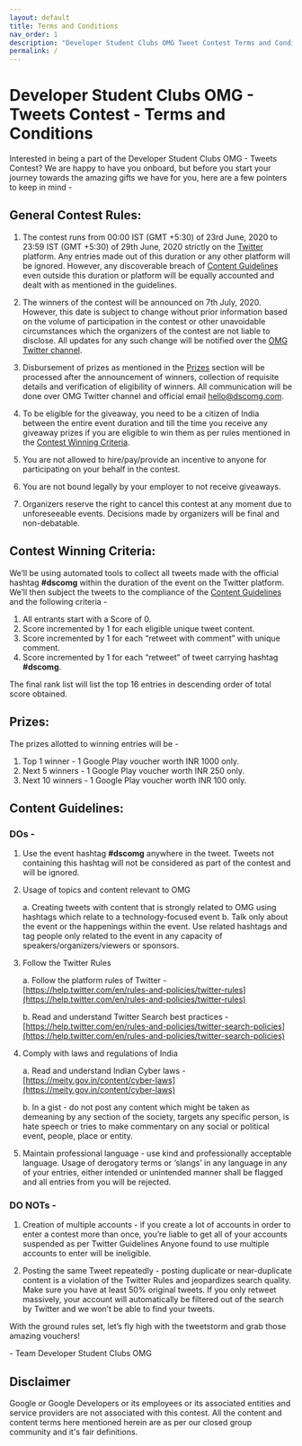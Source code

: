 ```yaml
---
layout: default
title: Terms and Conditions
nav_order: 1
description: "Developer Student Clubs OMG Tweet Contest Terms and Conditions"
permalink: /
---
```


# Developer Student Clubs OMG - Tweets Contest - Terms and Conditions 

Interested in being a part of the Developer Student Clubs OMG - Tweets Contest? We are happy to have you onboard, but before you start your journey towards the amazing gifts we have for you, here are a few pointers to keep in mind - 


## General Contest Rules:

1. The contest runs from 00:00 IST (GMT +5:30) of 23rd June, 2020 to 23:59 IST (GMT +5:30) of 29th June, 2020 strictly on the [Twitter](https://twitter.com) platform. Any entries made out of this duration or any other platform will be ignored. However, any discoverable breach of [Content Guidelines](#Content%20Guidelines) even outside this duration or platform will be equally accounted and dealt with as mentioned in the guidelines.

2. The winners of the contest will be announced on 7th July, 2020. However, this date is subject to change without prior information based on the volume of participation in the contest or other unavoidable circumstances which the organizers of the contest are not liable to disclose. All updates for any such change will be notified over the [OMG Twitter channel](https://twitter.com/OmgDsc).

3. Disbursement of prizes as mentioned in the [Prizes](#Prizes) section will be processed after the announcement of winners, collection of requisite details and verification of eligibility of winners. All communication will be done over OMG Twitter channel and official email [hello@dscomg.com](mailto:hello@dscomg.com).

4. To be eligible for the giveaway, you need to be a citizen of India between the entire event duration and till the time you receive any giveaway prizes if you are eligible to win them as per rules mentioned in the [Contest Winning Criteria](#Contest%20Winning%20Criteria).

5. You are not allowed to hire/pay/provide an incentive to anyone for participating on your behalf in the contest.

6. You are not bound legally by your employer to not receive giveaways. 

7. Organizers reserve the right to cancel this contest at any moment due to unforeseeable events. Decisions made by organizers will be final and non-debatable.


## Contest Winning Criteria:

We’ll be using automated tools to collect all tweets made with the official hashtag **#dscomg** within the duration of the event on the Twitter platform. We’ll then subject the tweets to the compliance of the [Content Guidelines](#Content%20Guidelines) and the following criteria -

1. All entrants start with a Score of 0.
2. Score incremented by 1 for each eligible unique tweet content.
3. Score incremented by 1 for each “retweet with comment” with unique comment.
4. Score incremented by 1 for each “retweet” of tweet carrying hashtag **#dscomg**.

The final rank list will list the top 16 entries in descending order of total score obtained. 


## Prizes:

The prizes allotted to winning entries will be - 

1. Top 1 winner - 1 Google Play voucher worth INR 1000 only.
2. Next 5 winners - 1 Google Play voucher worth INR 250 only.
3. Next 10 winners - 1 Google Play voucher worth INR 100 only.

## Content Guidelines:

### DOs - 

1. Use the event hashtag **#dscomg** anywhere in the tweet. Tweets not containing this hashtag will not be considered as part of the contest and will be ignored.

2. Usage of topics and content relevant to OMG

    a. Creating tweets with content that is strongly related to OMG using hashtags which relate to a technology-focused event
    b. Talk only about the event or the happenings within the event. Use related hashtags and tag people only related to the event in any capacity of speakers/organizers/viewers or sponsors.

3. Follow the Twitter Rules

    a. Follow the platform rules of Twitter - [https://help.twitter.com/en/rules-and-policies/twitter-rules](https://help.twitter.com/en/rules-and-policies/twitter-rules)

    b. Read and understand Twitter Search best practices - [https://help.twitter.com/en/rules-and-policies/twitter-search-policies](https://help.twitter.com/en/rules-and-policies/twitter-search-policies)


4. Comply with laws and regulations of India

    a. Read and understand Indian Cyber laws - [https://meity.gov.in/content/cyber-laws](https://meity.gov.in/content/cyber-laws)

    b. In a gist - do not post any content which might be taken as demeaning by any section of the society, targets any specific person, is hate speech or tries to make commentary on any social or political event, people, place or entity.

5. Maintain professional language - use kind and professionally acceptable language. Usage of derogatory terms or ‘slangs’ in any language in any of your entries, either intended or unintended manner shall be flagged and all entries from you will be rejected.

### DO NOTs - 

1. Creation of multiple accounts - if you create a lot of accounts in order to enter a contest more than once, you’re liable to get all of your accounts suspended as per Twitter Guidelines Anyone found to use multiple accounts to enter will be ineligible.

2. Posting the same Tweet repeatedly - posting duplicate or near-duplicate content is a violation of the Twitter Rules and jeopardizes search quality. Make sure you have at least 50% original tweets.  If you only retweet massively, your account will automatically be filtered out of the search by Twitter and we won’t be able to find your tweets.

With the ground rules set, let’s fly high with the tweetstorm and grab those amazing vouchers!

\- Team Developer Student Clubs OMG

## Disclaimer

Google or Google Developers or its employees or its associated entities and service providers are not associated with this contest.  All the content and content terms here mentioned herein are as per our closed group community and it's fair definitions.